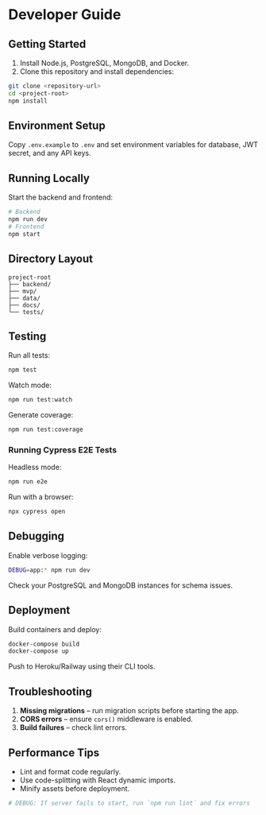 # Developer Guide

## Getting Started
1. Install Node.js, PostgreSQL, MongoDB, and Docker.
2. Clone this repository and install dependencies:
```bash
git clone <repository-url>
cd <project-root>
npm install
```

## Environment Setup
Copy `.env.example` to `.env` and set environment variables for database, JWT secret, and any API keys.

## Running Locally
Start the backend and frontend:
```bash
# Backend
npm run dev
# Frontend
npm start
```

## Directory Layout
```
project-root
├── backend/
├── mvp/
├── data/
├── docs/
└── tests/
```

## Testing
Run all tests:
```bash
npm test
```
Watch mode:
```bash
npm run test:watch
```
Generate coverage:
```bash
npm run test:coverage
```

### Running Cypress E2E Tests
Headless mode:
```bash
npm run e2e
```
Run with a browser:
```bash
npx cypress open
```

## Debugging
Enable verbose logging:
```bash
DEBUG=app:* npm run dev
```
Check your PostgreSQL and MongoDB instances for schema issues.

## Deployment
Build containers and deploy:
```bash
docker-compose build
docker-compose up
```
Push to Heroku/Railway using their CLI tools.

## Troubleshooting
1. **Missing migrations** – run migration scripts before starting the app.
2. **CORS errors** – ensure `cors()` middleware is enabled.
3. **Build failures** – check lint errors.

## Performance Tips
- Lint and format code regularly.
- Use code-splitting with React dynamic imports.
- Minify assets before deployment.

```bash
# DEBUG: If server fails to start, run `npm run lint` and fix errors
```

